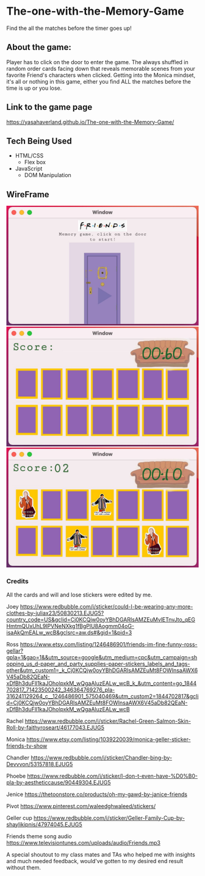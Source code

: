 # The-one-with-the-Memory-Game
Find the all the matches before the timer goes up! 

 
## About the game: 
Player has to click on the door to enter the game. The always shuffled in random order cards facing down that reveals memorable scenes from your favorite Friend's characters when clicked. Getting into the Monica mindset, it's all or nothing in this game, either you find ALL the matches before the time is up or you lose.

## Link to the game page
https://yasahaverland.github.io/The-one-with-the-Memory-Game/
 
## Tech Being Used 
* HTML/CSS  
    * Flex box 
* JavaScript 
    * DOM Manipulation 

## WireFrame
![WireFrame1](img/start-memorygame.png) 
![WireFrame2](img/afterclick-memorygame.png) 
![WireFrame3](img/scoreup-memorygame.png) 

### Credits 
All the cards and will and lose stickers were edited by me.

Joey 
https://www.redbubble.com/i/sticker/could-I-be-wearing-any-more-clothes-by-juliax23/50830213.EJUG5?country_code=US&gclid=Cj0KCQjw0oyYBhDGARIsAMZEuMvlETnvJto_qEGHmtmQUxUhL9IPVNeNXkg1fBgPlU8Aogmm04oG-isaAkQmEALw_wcB&gclsrc=aw.ds#&gid=1&pid=3

Ross
https://www.etsy.com/listing/1246486901/friends-im-fine-funny-ross-gellar?gpla=1&gao=1&&utm_source=google&utm_medium=cpc&utm_campaign=shopping_us_d-paper_and_party_supplies-paper-stickers_labels_and_tags-other&utm_custom1=_k_Cj0KCQjw0oyYBhDGARIsAMZEuMt8FOWInsaAWX6V45aDb82QEaN-xDfBh3duFll1kaJOholpxkM_wQgaAluzEALw_wcB_k_&utm_content=go_1844702817_71423500242_346364769276_pla-316241129264_c__1246486901_575040469&utm_custom2=1844702817&gclid=Cj0KCQjw0oyYBhDGARIsAMZEuMt8FOWInsaAWX6V45aDb82QEaN-xDfBh3duFll1kaJOholpxkM_wQgaAluzEALw_wcB

Rachel 
https://www.redbubble.com/i/sticker/Rachel-Green-Salmon-Skin-Roll-by-faithyroseart/46177043.EJUG5

Monica
https://www.etsy.com/listing/1039220039/monica-geller-sticker-friends-tv-show

Chandler
https://www.redbubble.com/i/sticker/Chandler-bing-by-Devvvon/53157818.EJUG5

Phoebe
https://www.redbubble.com/i/sticker/I-don-t-even-have-%D0%B0-pla-by-aestheticcause/90449304.EJUG5

Jenice
https://thetoonstore.co/products/oh-my-gawd-by-janice-friends

Pivot
https://www.pinterest.com/waleedghwaleed/stickers/

Geller cup
https://www.redbubble.com/i/sticker/Geller-Family-Cup-by-shaylikipnis/47974045.EJUG5

Friends theme song audio
https://www.televisiontunes.com/uploads/audio/Friends.mp3

A special shoutout to my class mates and TAs who helped me with insights and much needed feedback, would've gotten to my desired end result without them.